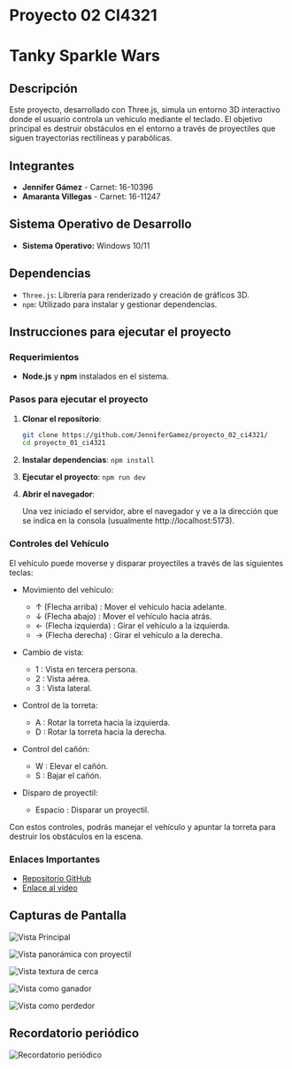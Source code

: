# Proyecto 02 CI4321 
# Tanky Sparkle Wars

## Descripción
Este proyecto, desarrollado con Three.js, simula un entorno 3D interactivo donde el usuario controla un vehículo mediante el teclado. El objetivo principal es destruir obstáculos en el entorno a través de proyectiles que siguen trayectorias rectilíneas y parabólicas.

## Integrantes
- **Jennifer Gámez** - Carnet: 16-10396
- **Amaranta Villegas** - Carnet: 16-11247

## Sistema Operativo de Desarrollo
- **Sistema Operativo:** Windows 10/11

## Dependencias
- `Three.js`: Librería para renderizado y creación de gráficos 3D.
- `npm`: Utilizado para instalar y gestionar dependencias.

## Instrucciones para ejecutar el proyecto

### Requerimientos
- **Node.js** y **npm** instalados en el sistema.
  
### Pasos para ejecutar el proyecto
1. **Clonar el repositorio**:
   ```bash
   git clone https://github.com/JenniferGamez/proyecto_02_ci4321/
   cd proyecto_01_ci4321
   ```
2. **Instalar dependencias**:
   ```npm install```

3. **Ejecutar el proyecto**:
   ```npm run dev ```

4. **Abrir el navegador**: 

   Una vez iniciado el servidor, abre el navegador y ve a la dirección que se indica en la consola (usualmente http://localhost:5173).

### Controles del Vehículo
El vehículo puede moverse y disparar proyectiles a través de las siguientes teclas:

- Movimiento del vehículo:
  - ↑ (Flecha arriba)    : Mover el vehículo hacia adelante.
  - ↓ (Flecha abajo)     : Mover el vehículo hacia atrás.
  - ← (Flecha izquierda) : Girar el vehículo a la izquierda.
  - → (Flecha derecha)   : Girar el vehículo a la derecha.

- Cambio de vista:
  - 1 : Vista en tercera persona.
  - 2 : Vista aérea.
  - 3 : Vista lateral.

- Control de la torreta:
  - A : Rotar la torreta hacia la izquierda.
  - D : Rotar la torreta hacia la derecha.

- Control del cañón:
  - W : Elevar el cañón.
  - S : Bajar el cañón.

- Disparo de proyectil:
  - Espacio : Disparar un proyectil.

Con estos controles, podrás manejar el vehículo y apuntar la torreta para destruir los obstáculos en la escena.

### Enlaces Importantes
- [Repositorio GitHub](https://github.com/JenniferGamez/proyecto_01_ci4321) 
- [Enlace al video](https://drive.google.com/file/d/19y1mQybNZohxazAm7CqQl11z2FFgvWWJ/view?usp=sharing)

## Capturas de Pantalla

![Vista Principal](./img/textura1.jpg)

![Vista panorámica con proyectil](./img//texturaPanoramica.jpg)

![Vista textura de cerca](./img/texturaCerca.jpg)

![Vista como ganador](./img/ganador.jpg)

![Vista como perdedor](./img/loser.jpg)


## Recordatorio periódico

![Recordatorio periódico](./img/SeIntento.jpg)